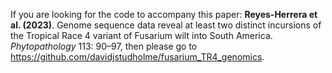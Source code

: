 If you are looking for the code to accompany this paper: **Reyes-Herrera et al. (2023)**. Genome sequence data reveal at least two distinct incursions of the Tropical Race 4 variant of Fusarium wilt into South America. _Phytopathology_ 113: 90–97, then please go to https://github.com/davidjstudholme/fusarium_TR4_genomics.

